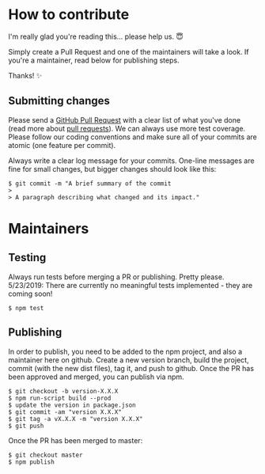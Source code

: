# How to contribute

I'm really glad you're reading this... please help us. 😇

Simply create a Pull Request and one of the maintainers will take a look. If you're a maintainer, read below for publishing steps.

Thanks! ✨

## Submitting changes

Please send a [GitHub Pull Request](https://github.com/purecloudlabs/json-schema-designer/pulls) with a clear list of what you've done (read more about [pull requests](http://help.github.com/pull-requests/)). We can always use more test coverage. Please follow our coding conventions and make sure all of your commits are atomic (one feature per commit).

Always write a clear log message for your commits. One-line messages are fine for small changes, but bigger changes should look like this:

    $ git commit -m "A brief summary of the commit
    >
    > A paragraph describing what changed and its impact."

# Maintainers

## Testing

Always run tests before merging a PR or publishing. Pretty please.
5/23/2019: There are currently no meaningful tests implemented - they are coming soon!

    $ npm test

## Publishing
In order to publish, you need to be added to the npm project, and also a maintainer here on github. Create a new version branch, build the project, commit (with the new dist files), tag it, and push to github. Once the PR has been approved and merged, you can publish via npm.

    $ git checkout -b version-X.X.X
    $ npm run-script build --prod
    $ update the version in package.json
    $ git commit -am "version X.X.X"
    $ git tag -a vX.X.X -m "version X.X.X"
    $ git push


Once the PR has been merged to master:

    $ git checkout master
    $ npm publish
